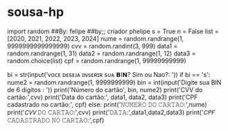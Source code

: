 # sousa-hp

import random
##By: felipe
                ##by;; criador phelipe
s = True
n = False
list = [2020, 2021, 2022, 2023, 2024]
nume = random.randrange(1, 9999999999999999)
cvv = random.randint(3, 999)
data1 = random.randrange(1, 31)
data2 = random.randrange(1, 12)
data3 = random.choice(list)
cpf = random.randrange(1, 99999999999)

bi = str(input('ᴠᴏᴄᴇ ᴅᴇsᴇᴊᴀ ɪɴsᴇʀɪʀ sᴜᴀ 𝗕I𝗡? Sim ou Nao?: '))
if bi == 's':
    nume2 = random.randrange(1, 9999999999)
    bin = int(input('Digite sua BIN de 6 digitos : '))
    print('Número do cartão', bin, nume2)
    print('CVV do cartão:',cvv)
    print('Data do cartão:', data1, data2, data3)
    print('CPF cadastrado no cartão:', cpf)
else:
    print('𝙽𝚄𝙼𝙴𝚁𝙾 𝙳𝙾 𝙲𝙰𝚁𝚃𝙰𝙾:',nume)
    print('𝘊𝘝𝘝 𝙳𝙾 𝙲𝙰𝚁𝚃𝙰𝙾:',cvv)
    print('𝙳𝙰𝚃𝙰:',data1,data2,data3)
    print('𝘊𝘗𝘍 𝙲𝙰𝙳𝙰𝚂𝚃𝚁𝙰𝙳𝙾 𝙽𝙾 𝙲𝙰𝚁𝚃𝙰𝙾:',cpf)
